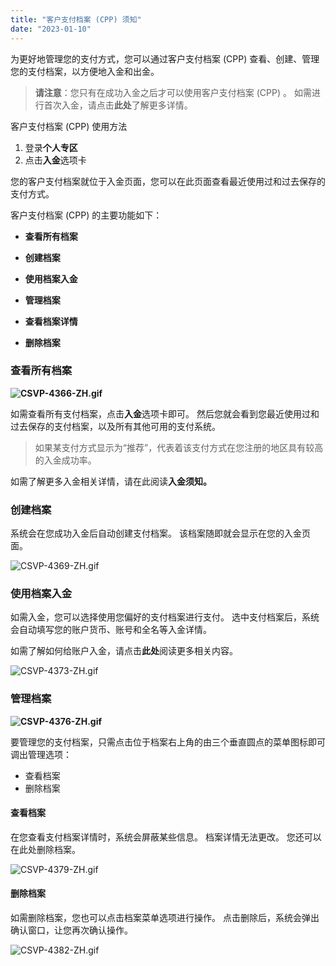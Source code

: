 ```yaml
---
title: "客户支付档案 (CPP) 须知"
date: "2023-01-10"
---
```


<Ads></Ads> 

为更好地管理您的支付方式，您可以通过客户支付档案 (CPP) 查看、创建、管理您的支付档案，以方便地入金和出金。

> **请注意**：您只有在成功入金之后才可以使用客户支付档案 (CPP) 。 如需进行首次入金，请点击**此处**了解更多详情。

客户支付档案 (CPP) 使用方法

1. 登录**个人专区**
2. 点击**入金**选项卡

您的客户支付档案就位于入金页面，您可以在此页面查看最近使用过和过去保存的支付方式。

客户支付档案 (CPP) 的主要功能如下：

- **查看所有档案**
- **创建档案**
- **使用档案入金**
- **管理档案**

- **查看档案详情**
- **删除档案**

### **查看所有档案**

**![CSVP-4366-ZH.gif](https://testingcf.jsdelivr.net/gh/jarlin8/OSS@main/exhelp/CSVP-4366-ZH.gif)**

如需查看所有支付档案，点击**入金**选项卡即可。 然后您就会看到您最近使用过和过去保存的支付档案，以及所有其他可用的支付系统。

> 如果某支付方式显示为“推荐”，代表着该支付方式在您注册的地区具有较高的入金成功率。

如需了解更多入金相关详情，请在此阅读**入金须知。**

### **创建档案**

系统会在您成功入金后自动创建支付档案。 该档案随即就会显示在您的入金页面。

![CSVP-4369-ZH.gif](https://testingcf.jsdelivr.net/gh/jarlin8/OSS@main/exhelp/CSVP-4369-ZH.gif)

### **使用档案入金**

如需入金，您可以选择使用您偏好的支付档案进行支付。 选中支付档案后，系统会自动填写您的账户货币、账号和全名等入金详情。

如需了解如何给账户入金，请点击**此处**阅读更多相关内容。

![CSVP-4373-ZH.gif](https://testingcf.jsdelivr.net/gh/jarlin8/OSS@main/exhelp/CSVP-4373-ZH.gif)

### **管理档案**

**![CSVP-4376-ZH.gif](https://testingcf.jsdelivr.net/gh/jarlin8/OSS@main/exhelp/CSVP-4376-ZH.gif)**

要管理您的支付档案，只需点击位于档案右上角的由三个垂直圆点的菜单图标即可调出管理选项：

- 查看档案
- 删除档案

#### **查看档案**

在您查看支付档案详情时，系统会屏蔽某些信息。 档案详情无法更改。 您还可以在此处删除档案。

![CSVP-4379-ZH.gif](https://testingcf.jsdelivr.net/gh/jarlin8/OSS@main/exhelp/CSVP-4379-ZH.gif)

#### **删除档案**

如需删除档案，您也可以点击档案菜单选项进行操作。 点击删除后，系统会弹出确认窗口，让您再次确认操作。

![CSVP-4382-ZH.gif](https://testingcf.jsdelivr.net/gh/jarlin8/OSS@main/exhelp/CSVP-4382-ZH.gif)
